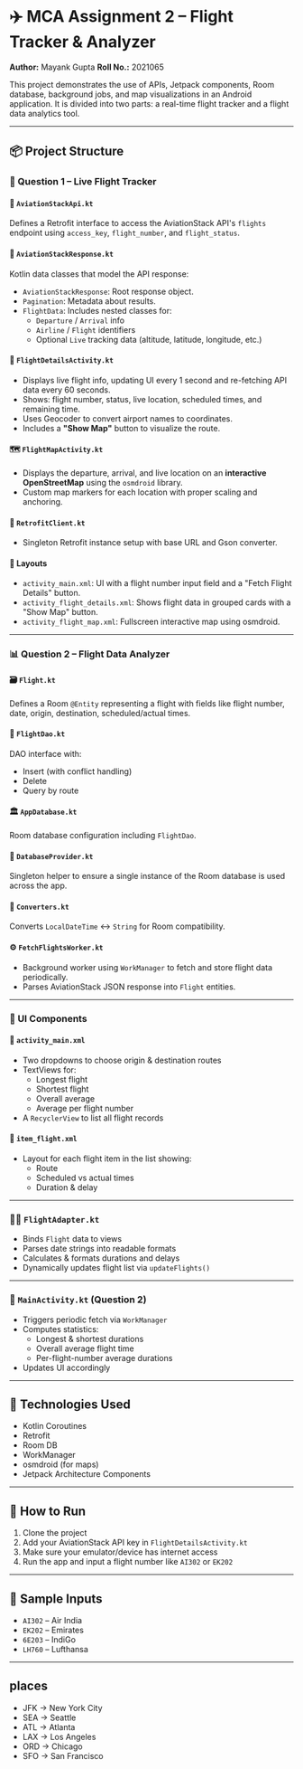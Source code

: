 # ✈️ MCA Assignment 2 – Flight Tracker & Analyzer

**Author:** Mayank Gupta 
**Roll No.:** 2021065

This project demonstrates the use of APIs, Jetpack components, Room database, background jobs, and map visualizations in an Android application. It is divided into two parts: a real-time flight tracker and a flight data analytics tool.

---

## 📦 Project Structure

### 🧩 Question 1 – Live Flight Tracker

#### 📡 `AviationStackApi.kt`
Defines a Retrofit interface to access the AviationStack API's `flights` endpoint using `access_key`, `flight_number`, and `flight_status`.

#### 🧬 `AviationStackResponse.kt`
Kotlin data classes that model the API response:
- `AviationStackResponse`: Root response object.
- `Pagination`: Metadata about results.
- `FlightData`: Includes nested classes for:
  - `Departure` / `Arrival` info
  - `Airline` / `Flight` identifiers
  - Optional `Live` tracking data (altitude, latitude, longitude, etc.)

#### 📱 `FlightDetailsActivity.kt`
- Displays live flight info, updating UI every 1 second and re-fetching API data every 60 seconds.
- Shows: flight number, status, live location, scheduled times, and remaining time.
- Uses Geocoder to convert airport names to coordinates.
- Includes a **"Show Map"** button to visualize the route.

#### 🗺️ `FlightMapActivity.kt`
- Displays the departure, arrival, and live location on an **interactive OpenStreetMap** using the `osmdroid` library.
- Custom map markers for each location with proper scaling and anchoring.

#### 🔧 `RetrofitClient.kt`
- Singleton Retrofit instance setup with base URL and Gson converter.

#### 🧱 Layouts
- `activity_main.xml`: UI with a flight number input field and a "Fetch Flight Details" button.
- `activity_flight_details.xml`: Shows flight data in grouped cards with a "Show Map" button.
- `activity_flight_map.xml`: Fullscreen interactive map using osmdroid.

---

### 📊 Question 2 – Flight Data Analyzer

#### 🗃️ `Flight.kt`
Defines a Room `@Entity` representing a flight with fields like flight number, date, origin, destination, scheduled/actual times.

#### 🧪 `FlightDao.kt`
DAO interface with:
- Insert (with conflict handling)
- Delete
- Query by route

#### 🏛️ `AppDatabase.kt`
Room database configuration including `FlightDao`.

#### 🧰 `DatabaseProvider.kt`
Singleton helper to ensure a single instance of the Room database is used across the app.

#### 🔄 `Converters.kt`
Converts `LocalDateTime` ↔ `String` for Room compatibility.

#### ⚙️ `FetchFlightsWorker.kt`
- Background worker using `WorkManager` to fetch and store flight data periodically.
- Parses AviationStack JSON response into `Flight` entities.

---

### 🧾 UI Components

#### 📍 `activity_main.xml`
- Two dropdowns to choose origin & destination routes
- TextViews for:
  - Longest flight
  - Shortest flight
  - Overall average
  - Average per flight number
- A `RecyclerView` to list all flight records

#### 🧾 `item_flight.xml`
- Layout for each flight item in the list showing:
  - Route
  - Scheduled vs actual times
  - Duration & delay

---

### 🧑‍💻 `FlightAdapter.kt`
- Binds `Flight` data to views
- Parses date strings into readable formats
- Calculates & formats durations and delays
- Dynamically updates flight list via `updateFlights()`

---

### 🔁 `MainActivity.kt` (Question 2)
- Triggers periodic fetch via `WorkManager`
- Computes statistics:
  - Longest & shortest durations
  - Overall average flight time
  - Per-flight-number average durations
- Updates UI accordingly

---

## 🧠 Technologies Used

- Kotlin Coroutines
- Retrofit
- Room DB
- WorkManager
- osmdroid (for maps)
- Jetpack Architecture Components

---

## 📌 How to Run

1. Clone the project
2. Add your AviationStack API key in `FlightDetailsActivity.kt`
3. Make sure your emulator/device has internet access
4. Run the app and input a flight number like `AI302` or `EK202`

---

## 📍 Sample Inputs

- `AI302` – Air India
- `EK202` – Emirates
- `6E203` – IndiGo
- `LH760` – Lufthansa

---

## places 
- JFK → New York City
- SEA → Seattle
- ATL → Atlanta
- LAX → Los Angeles
- ORD → Chicago
- SFO → San Francisco

